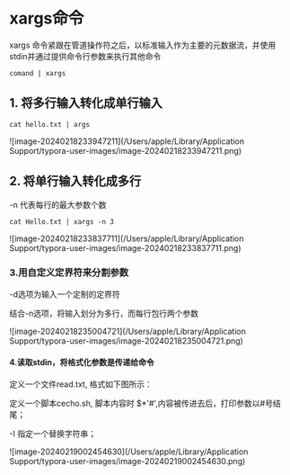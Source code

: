 # xargs命令

xargs 命令紧跟在管道操作符之后，以标准输入作为主要的元数据流，并使用stdin并通过提供命令行参数来执行其他命令

```
comand | xargs
```



## 1. 将多行输入转化成单行输入

~~~
cat hello.txt | args
~~~



![image-20240218233947211](/Users/apple/Library/Application Support/typora-user-images/image-20240218233947211.png)



## 2. 将单行输入转化成多行

-n 代表每行的最大参数个数

~~~shell
cat Hello.txt | xargs -n 3
~~~



![image-20240218233837711](/Users/apple/Library/Application Support/typora-user-images/image-20240218233837711.png)



### 3.用自定义定界符来分割参数

-d选项为输入一个定制的定界符

结合-n选项，将输入划分为多行，而每行包行两个参数

![image-20240218235004721](/Users/apple/Library/Application Support/typora-user-images/image-20240218235004721.png)



#### 4.读取stdin，将格式化参数是传递给命令

定义一个文件read.txt, 格式如下图所示：

定义一个脚本cecho.sh, 脚本内容时 $*'#',内容被传进去后，打印参数以#号结尾；

-I 指定一个替换字符串；

![image-20240219002454630](/Users/apple/Library/Application Support/typora-user-images/image-20240219002454630.png)



